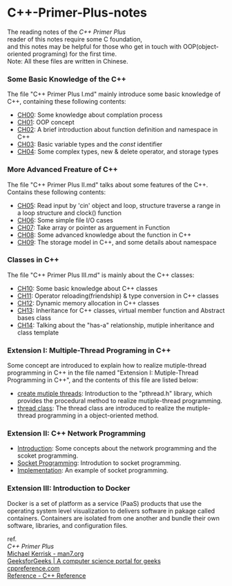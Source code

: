 # C++-Primer-Plus-notes
The reading notes of the *C++ Primer Plus*  
reader of this notes require some C foundation,  
and this notes may be helpful for those who get in touch with OOP(object-oriented programing) for the first time.  
Note: All these files are written in Chinese.  
### Some Basic Knowledge of the C++  
The file "C++ Primer Plus I.md" mainly introduce some basic knowledge of C++, containing these following contents:
- [CH00](./C++%20Primer%20Plus.%20I.md#ch00): Some knowledge about complation process
- [CH01](./C++%20Primer%20Plus.%20I.md#ch01): OOP concept
- [CH02](./C++%20Primer%20Plus.%20I.md#ch02): A brief introduction about function definition and namespace in C++
- [CH03](./C++%20Primer%20Plus.%20I.md#ch03): Basic variable types and the *const* identifier 
- [CH04](./C++%20Primer%20Plus.%20I.md#ch04): Some complex types, new & delete operator, and storage types  
### More Advanced Freature of C++
The file "C++ Primer Plus II.md" talks about some features of the C++. Contains these following contents:
- [CH05](./C++%20Primer%20Plus.%20II.md#ch05): Read input by 'cin' object and loop, structure traverse a range in a loop structure and clock() function  
- [CH06](./C++%20Primer%20Plus.%20II.md#ch06): Some simple file I/O cases
- [CH07](./C++%20Primer%20Plus.%20II.md#ch07): Take array or pointer as arguement in Function
- [CH08](./C++%20Primer%20Plus.%20II.md#ch08): Some advanced knowledge about the function in C++
- [CH09](./C++%20Primer%20Plus.%20II.md#ch09): The storage model in C++, and some details about namespace
### Classes in C++
The file "C++ Primer Plus III.md" is mainly about the C++ classes:
- [CH10](./C++%20Primer%20Plus.%20III.md#ch10): Some basic knowledge about C++ classes
- [CH11](./C++%20Primer%20Plus.%20III.md#ch11): Operator reloading(friendship) & type conversion in C++ classes
- [CH12](./C++%20Primer%20Plus.%20III.md#ch12): Dynamic memory allocation in C++ classes
- [CH13](./C++%20Primer%20Plus.%20III.md#ch13): Inheritance for C++ classes, virtual member function and Abstract bases class
- [CH14](./C++%20Primer%20Plus.%20III.md#ch14): Talking about the "has-a" relationship, mutiple inheritance and class template
  
### Extension I: Multiple-Thread Programing in C++  
Some concept are introduced to explain how to realize mutiple-thread programming in C++ in the file named "Extension I: Mutiple-Thread Programming in C++", and the contents of this file are listed below:  
- [create mutiple threads](./Extension%20I:%20Mutiple-Thread%20Programming%20in%20C++.md#create_thread): Introduction to the "pthread.h" library, which provides the procedural method to realize mutiple-thread programming.  
- [thread class](./Extension%20I:%20Mutiple-Thread%20Programming%20in%20C++.md#thread_class): The thread class are introduced to realize the mutiple-thread programming in a object-oriented method.
  
### Extension II: C++ Network Programming  
- [Introduction](./Extension%20II:%20C++%20Network%20Programming.md#introduction): Some concepts about the network programming and the scoket programming.  
- [Socket Programming](./Extension%20II:%20C++%20Network%20Programming.md#socket): Introdution to socket programming.  
- [Implementation](./Extension%20II:%20C++%20Network%20Programming.md#implementation): An example of socket programming.  
  
### Extension III: Introduction to Docker
Docker is a set of platform as a service (PaaS) products that use the operating system level visualization to delivers software in pakage called containers. Containers are isolated from one another and bundle their own software, libraries, and configuration files. 
  
ref.  
*C++ Primer Plus*  
[Michael Kerrisk - man7.org](https://man7.org/index.html)  
[GeeksforGeeks | A computer science portal for geeks](https://www.geeksforgeeks.org/)  
[cppreference.com](https://en.cppreference.com/w/)  
[Reference - C++ Reference](http://www.cplusplus.com/reference/)

